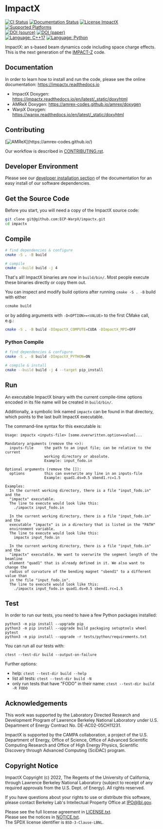 # ImpactX

[![CI Status](https://github.com/ECP-WarpX/impactx/actions/workflows/ubuntu.yml/badge.svg)](https://github.com/ECP-WarpX/impactx/actions/workflows/ubuntu.yml)
[![Documentation Status](https://readthedocs.org/projects/impactx/badge/?version=latest)](https://impactx.readthedocs.io)
[![License ImpactX](https://img.shields.io/badge/license-BSD--3--Clause--LBNL-blue.svg)](https://spdx.org/licenses/BSD-3-Clause-LBNL.html)
[![Supported Platforms](https://img.shields.io/badge/platforms-linux%20|%20osx%20|%20win-blue)](https://impactx.readthedocs.io/en/latest/install/users.html)  
[![DOI (source)](https://img.shields.io/badge/DOI%20(source)-10.5281/zenodo.6954922-blue.svg)](https://doi.org/10.5281/zenodo.6954922)
[![DOI (paper)](https://img.shields.io/badge/DOI%20(paper)-10.18429%2FJACoW--NAPAC2022--TUYE2-blue.svg)](https://doi.org/10.18429/JACoW-NAPAC2022-TUYE2)  
[![Language: C++17](https://img.shields.io/badge/language-C%2B%2B17-orange.svg)](https://isocpp.org/)
[![Language: Python](https://img.shields.io/badge/language-Python-orange.svg)](https://python.org/)

ImpactX: an s-based beam dynamics code including space charge effects.
This is the next generation of the [IMPACT-Z](https://github.com/impact-lbl/IMPACT-Z) code.

## Documentation

In order to learn how to install and run the code, please see the online documentation:
https://impactx.readthedocs.io

* ImpactX Doxygen: https://impactx.readthedocs.io/en/latest/_static/doxyhtml
* AMReX Doxygen: https://amrex-codes.github.io/amrex/doxygen
* WarpX Doxygen: https://warpx.readthedocs.io/en/latest/_static/doxyhtml

## Contributing

[![AMReX](https://img.shields.io/static/v1?label="runs%20on"&message="AMReX"&color="blueviolet")](https://amrex-codes.github.io/)

Our workflow is described in [CONTRIBUTING.rst](CONTRIBUTING.rst).

## Developer Environment

Please see our [developer installation section](https://impactx.readthedocs.io/en/latest/install/dependencies.html#install-dependencies) of the documentation for an easy install of our software dependencies.

## Get the Source Code

Before you start, you will need a copy of the ImpactX source code:

```bash
git clone git@github.com:ECP-WarpX/impactx.git
cd impactx
```

## Compile

```bash
# find dependencies & configure
cmake -S . -B build

# compile
cmake --build build -j 4
```

That's all!
ImpactX binaries are now in `build/bin/`.
Most people execute these binaries directly or copy them out.

You can inspect and modify build options after running `cmake -S . -B` build with either

```bash
ccmake build
```

or by adding arguments with `-D<OPTION>=<VALUE>` to the first CMake call, e.g.:

```bash
cmake -S . -B build -DImpactX_COMPUTE=CUDA -DImpactX_MPI=OFF
```

### Python Compile

```bash
# find dependencies & configure
cmake -S . -B build -DImpactX_PYTHON=ON

# compile & install
cmake --build build -j 4 --target pip_install
```

## Run

An executable ImpactX binary with the current compile-time options encoded in its file name will be created in `build/bin/`.

Additionally, a symbolic link named `impactx` can be found in that directory, which points to the last built ImpactX executable.

The command-line syntax for this executable is:
```console
Usage: impactx <inputs-file> [some.overwritten.option=value]...

Mandatory arguments (remove the <>):
  inputs-file     the path to an input file; can be relative to the current
                  working directory or absolute.
                  Example: input_fodo.in

Optional arguments (remove the []):
  options         this can overwrite any line in an inputs-file
                  Example: quad1.ds=0.5 sbend1.rc=1.5

Examples:
  In the current working directory, there is a file "input_fodo.in" and the
  "impactx" executable.
  The line to execute would look like this:
    ./impactx input_fodo.in

  In the current working directory, there is a file "input_fodo.in" and the
  executable "impactx" is in a directory that is listed in the "PATH"
  environment variable.
  The line to execute would look like this:
    impactx input_fodo.in

  In the current working directory, there is a file "input_fodo.in" and the
  "impactx" executable. We want to voerwrite the segment length of the beamline
  element "quad1" that is already defined in it. We also want to change the
  radius of curvature of the bending magnet "sbend1" to a different value than
  in the file "input_fodo.in".
  The line to execute would look like this:
    ./impactx input_fodo.in quad1.ds=0.5 sbend1.rc=1.5
```

## Test

In order to run our tests, you need to have a few Python packages installed:
```console
python3 -m pip install --upgrade pip
python3 -m pip install --upgrade build packaging setuptools wheel pytest
python3 -m pip install --upgrade -r tests/python/requirements.txt
```

You can run all our tests with:

```console
ctest --test-dir build --output-on-failure
```

Further options:
* help: `ctest --test-dir build --help`
* list all tests: `ctest --test-dir build -N`
* only run tests that have "FODO" in their name: `ctest --test-dir build -R FODO`

## Acknowledgements

This work was supported by the Laboratory Directed Research and Development Program of Lawrence Berkeley National Laboratory under U.S. Department of Energy Contract No. DE-AC02-05CH11231.

ImpactX is supported by the CAMPA collaboration, a project of the U.S. Department of Energy, Office of Science, Office of Advanced Scientific Computing Research and Office of High Energy Physics, Scientific Discovery through Advanced Computing (SciDAC) program.

## Copyright Notice

ImpactX Copyright (c) 2022, The Regents of the University of California, through Lawrence Berkeley National Laboratory (subject to receipt of any required approvals from the U.S. Dept. of Energy).
All rights reserved.

If you have questions about your rights to use or distribute this software, please contact Berkeley Lab's Intellectual Property Office at IPO@lbl.gov.

Please see the full license agreement in [LICENSE.txt](LICENSE.txt).  
Please see the notices in [NOTICE.txt](NOTICE.txt).  
The SPDX license identifier is `BSD-3-Clause-LBNL`.
